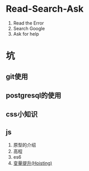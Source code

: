 # Read-Search-Ask

1. Read the Error
2. Search Google
3. Ask for help

# 坑

## git使用
## postgresql的使用
## css小知识
## js
1. 原型的介绍
2. 高程
3. es6
4. [变量提升(Hoisting)](https://github.com/Linbubin/share/blob/master/Hoisting.md)